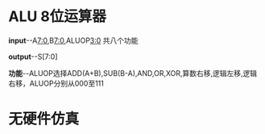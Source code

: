 # ALU 8位运算器

**input**--A[7:0](数据1),B[7:0](数据2),ALUOP[3:0](ALU功能选择) 共八个功能

**output**--S[7:0]

**功能**--ALUOP选择ADD(A+B),SUB(B-A),AND,OR,XOR,算数右移,逻辑左移,逻辑右移，ALUOP分别从000至111

# 无硬件仿真



